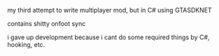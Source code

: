 my third attempt to write multiplayer mod, but in C# using GTASDKNET

contains shitty onfoot sync

i gave up development because i cant do some required things by C#, hooking, etc.
